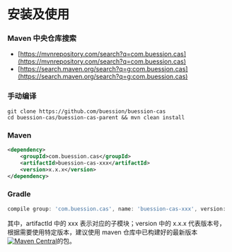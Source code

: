 # 安装及使用


### Maven 中央仓库搜索
* [https://mvnrepository.com/search?q=com.buession.cas](https://mvnrepository.com/search?q=com.buession.cas)
* [https://search.maven.org/search?q=g:com.buession.cas](https://search.maven.org/search?q=g:com.buession.cas)

### 手动编译
```shell
git clone https://github.com/buession/buession-cas
cd buession-cas/buession-cas-parent && mvn clean install
```

### Maven
```xml
<dependency>
    <groupId>com.buession.cas</groupId>
    <artifactId>buession-cas-xxx</artifactId>
    <version>x.x.x</version>
</dependency>
```

### Gradle
```gradle
compile group: 'com.buession.cas', name: 'buession-cas-xxx', version: 'x.x.x'
```

其中，artifactId 中的 xxx 表示对应的子模块；version 中的 x.x.x 代表版本号，根据需要使用特定版本，建议使用 maven 仓库中已构建好的最新版本[![Maven Central](https://img.shields.io/maven-central/v/com.buession.cas/buession-cas-core.svg)](https://search.maven.org/search?q=g:com.buession.cas)的包。